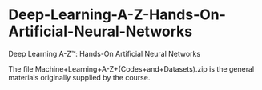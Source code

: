 # Deep-Learning-A-Z-Hands-On-Artificial-Neural-Networks
Deep Learning A-Z™: Hands-On Artificial Neural Networks

The file Machine+Learning+A-Z+(Codes+and+Datasets).zip is the general materials originally supplied by the course.
